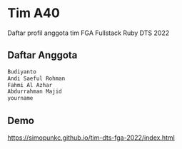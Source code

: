 # Tim A40
Daftar profil anggota tim FGA Fullstack Ruby DTS 2022

## Daftar Anggota
```sh
Budiyanto
Andi Saeful Rohman
Fahmi Al Azhar
Abdurrahman Majid
yourname
```

## Demo
https://simopunkc.github.io/tim-dts-fga-2022/index.html
